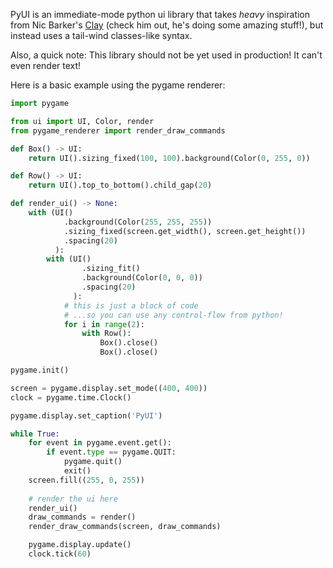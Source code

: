 PyUI is an immediate-mode python ui library that takes *heavy*
inspiration from Nic Barker's [Clay](https://www.nicbarker.com/clay)
(check him out, he's doing some amazing stuff!), but instead uses a
tail-wind classes-like syntax.

Also, a quick note: This library should not be yet used
in production! It can't even render text!

Here is a basic example using the pygame renderer:
```python
import pygame

from ui import UI, Color, render
from pygame_renderer import render_draw_commands

def Box() -> UI:
    return UI().sizing_fixed(100, 100).background(Color(0, 255, 0))

def Row() -> UI:
    return UI().top_to_bottom().child_gap(20)

def render_ui() -> None:
    with (UI()
            .background(Color(255, 255, 255))
            .sizing_fixed(screen.get_width(), screen.get_height())
            .spacing(20)
          ):
        with (UI()
                .sizing_fit()
                .background(Color(0, 0, 0))
                .spacing(20)
              ):
            # this is just a block of code
            # ...so you can use any control-flow from python!
            for i in range(2):
                with Row():
                    Box().close()
                    Box().close()

pygame.init()

screen = pygame.display.set_mode((400, 400))
clock = pygame.time.Clock()

pygame.display.set_caption('PyUI')

while True:
    for event in pygame.event.get():
        if event.type == pygame.QUIT:
            pygame.quit()
            exit()
    screen.fill((255, 0, 255))
    
    # render the ui here
    render_ui()
    draw_commands = render()
    render_draw_commands(screen, draw_commands)

    pygame.display.update()
    clock.tick(60)
```